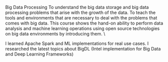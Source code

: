 Big Data Processing To understand the big data storage and big data processing problems that arise with the growth of the data. To teach the tools and environments that are necessary to deal with the problems that comes with big data. This course shows the hand-on ability to perform data analysis and machine learning operations using open source technologies on big data environments by introducing them. \

I learned Apache Spark and ML implementations for real use cases. I researched the latest topics about BigDL (Intel implementation for Big Data and Deep Learning Frameworks)